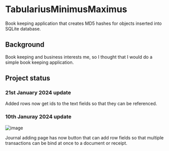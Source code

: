 # TabulariusMinimusMaximus
Book keeping application that creates MD5 hashes for objects inserted into SQLite database.

## Background
Book keeping and business interests me, so I thought that I would do a simple book keeping application.

## Project status

### 21st January 2024 update
Added rows now get ids to the text fields so that they can be referenced.

### 10th Januray 2024 update
![image](https://github.com/MikaDevelops/TabulariusMinimusMaximus/assets/79714420/87fba0e5-d003-4fc7-a8bc-ae9fbbc7ca82)

Journal adding page has now button that can add row fields so that multiple transactions can be bind at once to a document or receipt.
